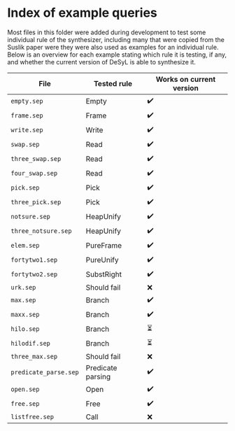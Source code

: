# Index of example queries

Most files in this folder were added during development to test some individual
rule of the synthesizer, including many that were copied from the Suslik paper
were they were also used as examples for an individual rule. Below is an
overview for each example stating which rule it is testing, if any, and whether
the current version of DeSyL is able to synthesize it.

| File                  | Tested rule       | Works on current version |
| --------------------- | ----------------- | ------------------------ |
| `empty.sep`           | Empty             | :heavy_check_mark:       |
| `frame.sep`           | Frame             | :heavy_check_mark:       |
| `write.sep`           | Write             | :heavy_check_mark:       |
| `swap.sep`            | Read              | :heavy_check_mark:       |
| `three_swap.sep`      | Read              | :heavy_check_mark:       |
| `four_swap.sep`       | Read              | :heavy_check_mark:       |
| `pick.sep`            | Pick              | :heavy_check_mark:       |
| `three_pick.sep`      | Pick              | :heavy_check_mark:       |
| `notsure.sep`         | HeapUnify         | :heavy_check_mark:       |
| `three_notsure.sep`   | HeapUnify         | :heavy_check_mark:       |
| `elem.sep`            | PureFrame         | :heavy_check_mark:       |
| `fortytwo1.sep`       | PureUnify         | :heavy_check_mark:       |
| `fortytwo2.sep`       | SubstRight        | :heavy_check_mark:       |
| `urk.sep`             | Should fail       | :x:                      |
| `max.sep`             | Branch            | :heavy_check_mark:       |
| `maxx.sep`            | Branch            | :heavy_check_mark:       |
| `hilo.sep`            | Branch            | :hourglass_flowing_sand: |
| `hilodif.sep`         | Branch            | :hourglass_flowing_sand: |
| `three_max.sep`       | Should fail       | :x:                      |
| `predicate_parse.sep` | Predicate parsing | :heavy_check_mark:       |
| `open.sep`            | Open              | :heavy_check_mark:       |
| `free.sep`            | Free              | :heavy_check_mark:       |
| `listfree.sep`        | Call              | :x:                      |

